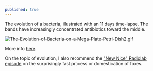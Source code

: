 ```yaml
---
published: true
---
```

The evolution of a bacteria, illustrated with an 11 days time-lapse. The bands have increasingly concentrated antibiotics toward the middle.

![The-Evolution-of-Bacteria-on-a-Mega-Plate-Petri-Dish2.gif]({{site.baseurl}}/archives/images/The-Evolution-of-Bacteria-on-a-Mega-Plate-Petri-Dish2.gif)

More info [here](https://www.wired.com/2016/09/gorgeous-unsettling-video-evolution-action/).

On the topic of evolution, I also recommend the ["New Nice" Radiolab episode](https://www.wnycstudios.org/story/91696-new-nice) on the surprisingly fast process or domestication of foxes.
